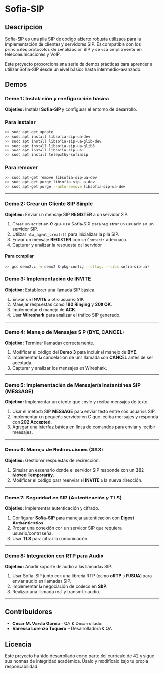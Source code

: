 # Sofia-SIP

## Descripción

Sofia-SIP es una pila SIP de código abierto robusta utilizada para la implementación de clientes y servidores SIP. Es compatible con los principales protocolos de señalización SIP y se usa ampliamente en telecomunicaciones y VoIP.

Este proyecto proporciona una serie de demos prácticas para aprender a utilizar Sofia-SIP desde un nivel básico hasta intermedio-avanzado.

## Demos

### **Demo 1: Instalación y configuración básica**

**Objetivo:** Instalar **Sofia-SIP** y configurar el entorno de desarrollo.

### Para instalar
   ```sh
>> sudo apt-get update
>> sudo apt install libsofia-sip-ua-dev
>> sudo apt install libsofia-sip-ua-glib-dev
>> sudo apt install libsofia-sip-ua-glib3
>> sudo apt install libsofia-sip-ua0
>> sudo apt install telepathy-sofiasip
   ```

### Para remover
   ```sh
>> sudo apt-get remove libsofia-sip-ua-dev
>> sudo apt-get purge libsofia-sip-ua-dev
>> sudo apt-get purge --auto-remove libsofia-sip-ua-dev
   ```

---

### **Demo 2: Crear un Cliente SIP Simple**

**Objetivo:** Enviar un mensaje SIP **REGISTER** a un servidor SIP.

1. Crear un script en **C** que use Sofia-SIP para registrar un usuario en un servidor SIP.
2. Utilizar `nta_agent_create()` para inicializar la pila SIP.
3. Enviar un mensaje **REGISTER** con un `Contact:` adecuado.
4. Capturar y analizar la respuesta del servidor.

#### Para compilar
   ```sh
>> gcc demo2.c -o demo2 $(pkg-config --cflags --libs sofia-sip-ua)
   ```

### **Demo 3: Implementación de INVITE**

**Objetivo:** Establecer una llamada SIP básica.

1. Enviar un **INVITE** a otro usuario SIP.
2. Manejar respuestas como **180 Ringing** y **200 OK**.
3. Implementar el manejo de **ACK**.
4. Usar **Wireshark** para analizar el tráfico SIP generado.

---

### **Demo 4: Manejo de Mensajes SIP (BYE, CANCEL)**

**Objetivo:** Terminar llamadas correctamente.

1. Modificar el código del **Demo 3** para incluir el manejo de **BYE**.
2. Implementar la cancelación de una llamada con **CANCEL** antes de ser aceptada.
3. Capturar y analizar los mensajes en Wireshark.

---

### **Demo 5: Implementación de Mensajería Instantánea SIP (MESSAGE)**

**Objetivo:** Implementar un cliente que envíe y reciba mensajes de texto.

1. Usar el método SIP **MESSAGE** para enviar texto entre dos usuarios SIP.
2. Implementar un pequeño servidor en C que reciba mensajes y responda con **202 Accepted**.
3. Agregar una interfaz básica en línea de comandos para enviar y recibir mensajes.

---

### **Demo 6: Manejo de Redirecciones (3XX)**

**Objetivo:** Gestionar respuestas de redirección.

1. Simular un escenario donde el servidor SIP responde con un **302 Moved Temporarily**.
2. Modificar el código para reenviar el **INVITE** a la nueva dirección.

---

### **Demo 7: Seguridad en SIP (Autenticación y TLS)**

**Objetivo:** Implementar autenticación y cifrado.

1. Configurar **Sofia-SIP** para manejar autenticación con **Digest Authentication**.
2. Probar una conexión con un servidor SIP que requiera usuario/contraseña.
3. Usar **TLS** para cifrar la comunicación.

---

### **Demo 8: Integración con RTP para Audio**

**Objetivo:** Añadir soporte de audio a las llamadas SIP.

1. Usar Sofia-SIP junto con una librería RTP (como **oRTP** o **PJSUA**) para enviar audio en llamadas SIP.
2. Implementar la negociación de codecs en **SDP**.
3. Realizar una llamada real y transmitir audio.

---

## Contribuidores

- **César M. Varela García** – QA & Desarrollador
- **Vanessa Lorenzo Toquero** – Desarrolladora & QA

## Licencia

Este proyecto ha sido desarrollado como parte del currículo de 42 y sigue sus normas de integridad académica. Úsalo y modifícalo bajo tu propia responsabilidad.

